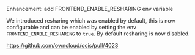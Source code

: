 Enhancement: add FRONTEND_ENABLE_RESHARING env variable

We introduced resharing which was enabled by default, this is now configurable and can be enabled by setting the env `FRONTEND_ENABLE_RESHARING` to `true`.
By default resharing is now disabled.

https://github.com/owncloud/ocis/pull/4023
